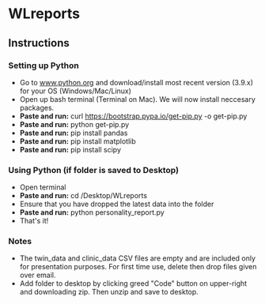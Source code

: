 # WLreports

## Instructions

### Setting up Python
- Go to www.python.org and download/install most recent version (3.9.x) for your OS (Windows/Mac/Linux)
- Open up bash terminal (Terminal on Mac). We will now install neccesary packages.
- **Paste and run:** curl https://bootstrap.pypa.io/get-pip.py -o get-pip.py
- **Paste and run:** python get-pip.py
- **Paste and run:** pip install pandas
- **Paste and run:** pip install matplotlib
- **Paste and run:** pip install scipy

### Using Python (if folder is saved to Desktop)
- Open terminal
- **Paste and run:** cd /Desktop/WLreports
- Ensure that you have dropped the latest data into the folder
- **Paste and run:** python personality_report.py
- That's it!

### Notes
- The twin_data and clinic_data CSV files are empty and are included only for presentation purposes. For first time use, delete then drop files given over email.
- Add folder to desktop by clicking greed "Code" button on upper-right and downloading zip. Then unzip and save to desktop.
